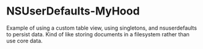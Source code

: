 # NSUserDefaults-MyHood
Example of using a custom table view, using singletons, and nsuserdefaults to persist data. Kind of like storing documents in a filesystem rather than use core data. 
